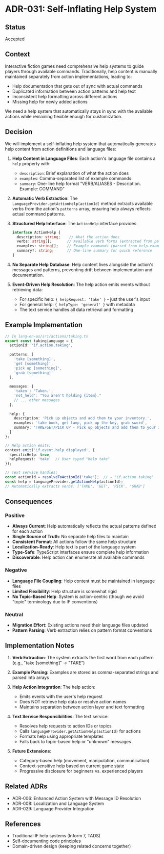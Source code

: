 # ADR-031: Self-Inflating Help System

## Status
Accepted

## Context
Interactive fiction games need comprehensive help systems to guide players through available commands. Traditionally, help content is manually maintained separately from action implementations, leading to:
- Help documentation that gets out of sync with actual commands
- Duplicated information between action patterns and help text
- Inconsistent help formatting across different actions
- Missing help for newly added actions

We need a help system that automatically stays in sync with the available actions while remaining flexible enough for customization.

## Decision
We will implement a self-inflating help system that automatically generates help content from action definitions and language files:

1. **Help Content in Language Files**: Each action's language file contains a `help` property with:
   - `description`: Brief explanation of what the action does
   - `examples`: Comma-separated list of example commands
   - `summary`: One-line help format "VERB/ALIASES - Description. Example: COMMAND"

2. **Automatic Verb Extraction**: The `LanguageProvider.getActionHelp(actionId)` method extracts available verbs from the action's `patterns` array, ensuring help always reflects actual command patterns.

3. **Structured Help Interface**: The `ActionHelp` interface provides:
   ```typescript
   interface ActionHelp {
     description: string;    // What the action does
     verbs: string[];       // Available verb forms (extracted from patterns)
     examples: string[];    // Example commands (parsed from help.examples)
     summary?: string;      // One-line summary for quick reference
   }
   ```

4. **No Separate Help Database**: Help content lives alongside the action's messages and patterns, preventing drift between implementation and documentation.

5. **Event-Driven Help Resolution**: The help action emits events without retrieving data:
   - For specific help: `{ helpRequest: 'take' }` - just the user's input
   - For general help: `{ helpType: 'general' }` with metadata
   - The text service handles all data retrieval and formatting

## Example Implementation

```typescript
// In lang-en-us/src/actions/taking.ts
export const takingLanguage = {
  actionId: 'if.action.taking',
  
  patterns: [
    'take [something]',
    'get [something]',
    'pick up [something]',
    'grab [something]'
  ],
  
  messages: {
    'taken': 'Taken.',
    'not_held': "You aren't holding {item}."
    // ... other messages
  },
  
  help: {
    description: 'Pick up objects and add them to your inventory.',
    examples: 'take book, get lamp, pick up the key, grab sword',
    summary: 'TAKE/GET/PICK UP - Pick up objects and add them to your inventory. Example: TAKE LAMP'
  }
};

// Help action emits:
context.emit('if.event.help_displayed', {
  specificHelp: true,
  helpRequest: 'take'  // User typed "help take"
});

// Text service handles:
const actionId = resolveToActionId('take');  // → 'if.action.taking'
const help = languageProvider.getActionHelp(actionId);
// Automatically extracts verbs: ['TAKE', 'GET', 'PICK', 'GRAB']
```

## Consequences

### Positive
- **Always Current**: Help automatically reflects the actual patterns defined for each action
- **Single Source of Truth**: No separate help files to maintain
- **Consistent Format**: All actions follow the same help structure
- **Localization-Ready**: Help text is part of the language system
- **Type-Safe**: TypeScript interfaces ensure complete help information
- **Discoverable**: Help action can enumerate all available commands

### Negative
- **Language File Coupling**: Help content must be maintained in language files
- **Limited Flexibility**: Help structure is somewhat rigid
- **No Topic-Based Help**: System is action-centric (though we avoid "topic" terminology due to IF conventions)

### Neutral
- **Migration Effort**: Existing actions need their language files updated
- **Pattern Parsing**: Verb extraction relies on pattern format conventions

## Implementation Notes

1. **Verb Extraction**: The system extracts the first word from each pattern (e.g., "take [something]" → "TAKE")

2. **Example Parsing**: Examples are stored as comma-separated strings and parsed into arrays

3. **Help Action Integration**: The help action:
   - Emits events with the user's help request
   - Does NOT retrieve help data or resolve action names
   - Maintains separation between action layer and text formatting

4. **Text Service Responsibilities**: The text service:
   - Resolves help requests to action IDs or topics
   - Calls `languageProvider.getActionHelp(actionId)` for actions
   - Formats help using appropriate templates
   - Falls back to topic-based help or "unknown" messages

5. **Future Extensions**:
   - Category-based help (movement, manipulation, communication)
   - Context-sensitive help based on current game state
   - Progressive disclosure for beginners vs. experienced players

## Related ADRs
- ADR-006: Enhanced Action System with Message ID Resolution
- ADR-008: Localization and Language System
- ADR-029: Language Provider Integration

## References
- Traditional IF help systems (Inform 7, TADS)
- Self-documenting code principles
- Domain-driven design (keeping related concerns together)
